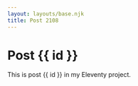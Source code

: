```yaml
---
layout: layouts/base.njk
title: Post 2108
---
```


# Post {{ id }}

This is post {{ id }} in my Eleventy project.
